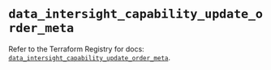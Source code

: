 # `data_intersight_capability_update_order_meta`

Refer to the Terraform Registry for docs: [`data_intersight_capability_update_order_meta`](https://registry.terraform.io/providers/ciscodevnet/intersight/1.0.71/docs/data-sources/capability_update_order_meta).
